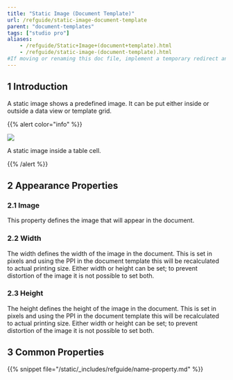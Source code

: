 ```yaml
---
title: "Static Image (Document Template)"
url: /refguide/static-image-document-template
parent: "document-templates"
tags: ["studio pro"]
aliases:
    - /refguide/Static+Image+(document+template).html
    - /refguide/static-image-(document-template).html
#If moving or renaming this doc file, implement a temporary redirect and let the respective team know they should update the URL in the product. See Mapping to Products for more details.
---
```


## 1 Introduction

A static image shows a predefined image. It can be put either inside or outside a data view or template grid.

{{% alert color="info" %}}

![](/attachments/refguide/modeling/resources/document-templates/static-image-document-template/918133.png)

A static image inside a table cell.

{{% /alert %}}

## 2 Appearance Properties

### 2.1 Image

This property defines the image that will appear in the document.

### 2.2 Width

The width defines the width of the image in the document. This is set in pixels and using the PPI in the document template this will be recalculated to actual printing size. Either width or height can be set; to prevent distortion of the image it is not possible to set both.

### 2.3 Height

The height defines the height of the image in the document. This is set in pixels and using the PPI in the document template this will be recalculated to actual printing size. Either width or height can be set; to prevent distortion of the image it is not possible to set both.

## 3 Common Properties

{{% snippet file="/static/_includes/refguide/name-property.md" %}}
